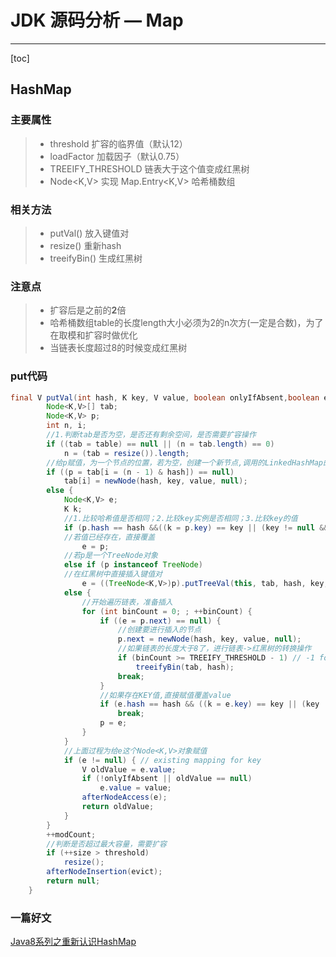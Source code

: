 # JDK 源码分析 — Map
----------------------------------------

[toc]
## HashMap

###  主要属性
>  * threshold    扩容的临界值（默认12）
>  * loadFactor   加载因子（默认0.75）
>  * TREEIFY_THRESHOLD  链表大于这个值变成红黑树
>  * Node<K,V> 实现 Map.Entry<K,V> 哈希桶数组

### 相关方法
>  * putVal()    放入键值对
>  * resize()     重新hash
>  * treeifyBin()  生成红黑树

### 注意点
> * 扩容后是之前的**2**倍
> * 哈希桶数组table的长度length大小必须为2的n次方(一定是合数)，为了在取模和扩容时做优化
>  * 当链表长度超过8的时候变成红黑树

### put代码
``` java
final V putVal(int hash, K key, V value, boolean onlyIfAbsent,boolean evict) {
        Node<K,V>[] tab;
        Node<K,V> p; 
        int n, i;
        //1.判断tab是否为空，是否还有剩余空间，是否需要扩容操作
        if ((tab = table) == null || (n = tab.length) == 0)
            n = (tab = resize()).length;
        //给p赋值，为一个节点的位置，若为空，创建一个新节点,调用的LinkedHashMap的newNode方法
        if ((p = tab[i = (n - 1) & hash]) == null)
            tab[i] = newNode(hash, key, value, null);
        else {
            Node<K,V> e; 
            K k;
            //1.比较哈希值是否相同；2.比较key实例是否相同；3.比较key的值
            if (p.hash == hash &&((k = p.key) == key || (key != null && key.equals(k))))
            //若值已经存在，直接覆盖
                e = p;
            //若p是一个TreeNode对象
            else if (p instanceof TreeNode)
            //在红黑树中直接插入键值对
                e = ((TreeNode<K,V>)p).putTreeVal(this, tab, hash, key, value);
            else {
                //开始遍历链表，准备插入
                for (int binCount = 0; ; ++binCount) {
                    if ((e = p.next) == null) {
                        //创建要进行插入的节点
                        p.next = newNode(hash, key, value, null);
                        //如果链表的长度大于8了，进行链表->红黑树的转换操作
                        if (binCount >= TREEIFY_THRESHOLD - 1) // -1 for 1st
                            treeifyBin(tab, hash);
                        break;
                    }
                    //如果存在KEY值,直接赋值覆盖value
                    if (e.hash == hash && ((k = e.key) == key || (key != null && key.equals(k))))
                        break;
                    p = e;
                }
            }
            //上面过程为给e这个Node<K,V>对象赋值
            if (e != null) { // existing mapping for key
                V oldValue = e.value;
                if (!onlyIfAbsent || oldValue == null)
                    e.value = value;
                afterNodeAccess(e);
                return oldValue;
            }
        }
        ++modCount;
        //判断是否超过最大容量，需要扩容
        if (++size > threshold)
            resize();
        afterNodeInsertion(evict);
        return null;
    }
```

### 一篇好文
[Java8系列之重新认识HashMap](http://www.importnew.com/20386.html)

